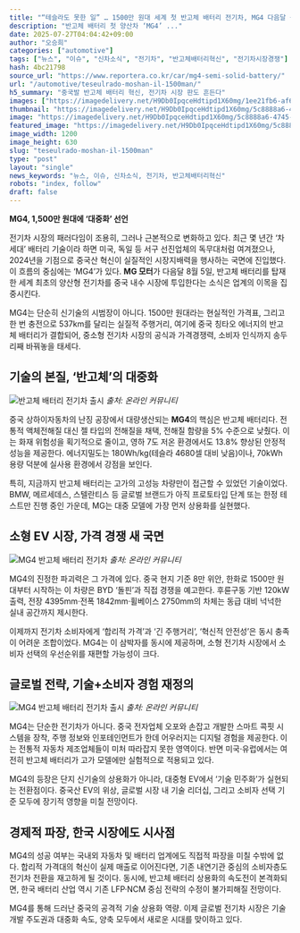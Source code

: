 ```yaml
---
title: "“테슬라도 못한 일” … 1500만 원대 세계 첫 반고체 배터리 전기차, MG4 다음달 출시"
description: "반고체 배터리 첫 양산차 ‘MG4’ ..."
date: 2025-07-27T04:04:42+09:00
author: "오승희"
categories: ["automotive"]
tags: ["뉴스", "이슈", "신차소식", "전기차", "반고체배터리혁신", "전기차시장경쟁"]
hash: 4bc21798
source_url: "https://www.reportera.co.kr/car/mg4-semi-solid-battery/"
url: "/automotive/teseulrado-moshan-il-1500man/"
h5_summary: "중국발 반고체 배터리 혁신, 전기차 시장 판도 흔든다"
images: ["https://imagedelivery.net/H9Db0IpqceHdtipd1X60mg/1ee21fb6-af60-4447-8152-6be8f2c9c600/public", "https://imagedelivery.net/H9Db0IpqceHdtipd1X60mg/73ae5399-9528-45e0-cde8-25b472910100/public", "https://imagedelivery.net/H9Db0IpqceHdtipd1X60mg/5c8888a6-4745-475a-0315-ef5e9d46da00/public", "https://imagedelivery.net/H9Db0IpqceHdtipd1X60mg/e4b79f81-3bf9-43a3-a7d6-760ee2a36100/public"]
thumbnail: "https://imagedelivery.net/H9Db0IpqceHdtipd1X60mg/5c8888a6-4745-475a-0315-ef5e9d46da00/public"
image: "https://imagedelivery.net/H9Db0IpqceHdtipd1X60mg/5c8888a6-4745-475a-0315-ef5e9d46da00/public"
featured_image: "https://imagedelivery.net/H9Db0IpqceHdtipd1X60mg/5c8888a6-4745-475a-0315-ef5e9d46da00/public"
image_width: 1200
image_height: 630
slug: "teseulrado-moshan-il-1500man"
type: "post"
layout: "single"
news_keywords: "뉴스, 이슈, 신차소식, 전기차, 반고체배터리혁신"
robots: "index, follow"
draft: false
---
```


**MG4, 1,500만 원대에 ‘대중화’ 선언**

전기차 시장의 패러다임이 조용히, 그러나 근본적으로 변화하고 있다. 최근 몇 년간 ‘차세대’ 배터리 기술이라 하면 미국, 독일 등 서구 선진업체의 독무대처럼 여겨졌으나, 2024년을 기점으로 중국산 혁신이 실질적인 시장지배력을 행사하는 국면에 진입했다. 이 흐름의 중심에는 ‘MG4’가 있다. **MG 모터**가 다음달 8월 5일, 반고체 배터리를 탑재한 세계 최초의 양산형 전기차를 중국 내수 시장에 투입한다는 소식은 업계의 이목을 집중시킨다.

MG4는 단순히 신기술의 시범장이 아니다. 1500만 원대라는 현실적인 가격표, 그리고 한 번 충전으로 537km를 달리는 실질적 주행거리, 여기에 중국 칭타오 에너지의 반고체 배터리가 결합되어, 중소형 전기차 시장의 공식과 가격경쟁력, 소비자 인식까지 송두리째 바꿔놓을 태세다.

## 기술의 본질, ‘반고체’의 대중화

![반고체 배터리 전기차 출시](https://imagedelivery.net/H9Db0IpqceHdtipd1X60mg/1ee21fb6-af60-4447-8152-6be8f2c9c600/public)
*출처: 온라인 커뮤니티*


중국 상하이자동차의 난징 공장에서 대량생산되는 **MG4**의 핵심은 반고체 배터리다. 전통적 액체전해질 대신 젤 타입의 전해질을 채택, 전해질 함량을 5% 수준으로 낮췄다. 이는 화재 위험성을 획기적으로 줄이고, 영하 7도 저온 환경에서도 13.8% 향상된 안정적 성능을 제공한다. 에너지밀도는 180Wh/kg(테슬라 4680셀 대비 낮음)이나, 70kWh 용량 덕분에 실사용 환경에서 강점을 보인다. 

특히, 지금까지 반고체 배터리는 고가의 고성능 차량만이 접근할 수 있었던 기술이었다. BMW, 메르세데스, 스텔란티스 등 글로벌 브랜드가 아직 프로토타입 단계 또는 한정 테스트만 진행 중인 가운데, MG는 대중 모델에 가장 먼저 상용화를 실현했다.

## 소형 EV 시장, 가격 경쟁 새 국면

![MG4 반고체 배터리 전기차](https://imagedelivery.net/H9Db0IpqceHdtipd1X60mg/73ae5399-9528-45e0-cde8-25b472910100/public)
*출처: 온라인 커뮤니티*


MG4의 진정한 파괴력은 그 가격에 있다. 중국 현지 기준 8만 위안, 한화로 1500만 원대부터 시작하는 이 차량은 BYD ‘돌핀’과 직접 경쟁을 예고한다. 후륜구동 기반 120kW 출력, 전장 4395mm·전폭 1842mm·휠베이스 2750mm의 차체는 동급 대비 넉넉한 실내 공간까지 제시한다. 

이제까지 전기차 소비자에게 ‘합리적 가격’과 ‘긴 주행거리’, ‘혁신적 안전성’은 동시 충족이 어려운 조합이었다. MG4는 이 삼박자를 동시에 제공하며, 소형 전기차 시장에서 소비자 선택의 우선순위를 재편할 가능성이 크다.

## 글로벌 전략, 기술+소비자 경험 재정의

![MG4 반고체 배터리 전기차 출시](https://imagedelivery.net/H9Db0IpqceHdtipd1X60mg/e4b79f81-3bf9-43a3-a7d6-760ee2a36100/public)
*출처: 온라인 커뮤니티*


MG4는 단순한 전기차가 아니다. 중국 전자업체 오포와 손잡고 개발한 스마트 콕핏 시스템을 장착, 주행 정보와 인포테인먼트가 한데 어우러지는 디지털 경험을 제공한다. 이는 전통적 자동차 제조업체들이 미처 따라잡지 못한 영역이다. 반면 미국·유럽에서는 여전히 반고체 배터리가 고가 모델에만 실험적으로 적용되고 있다.

MG4의 등장은 단지 신기술의 상용화가 아니라, 대중형 EV에서 ‘기술 민주화’가 실현되는 전환점이다. 중국산 EV의 위상, 글로벌 시장 내 기술 리더십, 그리고 소비자 선택 기준 모두에 장기적 영향을 미칠 전망이다.

## 경제적 파장, 한국 시장에도 시사점

MG4의 성공 여부는 국내외 자동차 및 배터리 업계에도 직접적 파장을 미칠 수밖에 없다. 합리적 가격대의 혁신이 실제 매출로 이어진다면, 기존 내연기관 중심의 소비자층도 전기차 전환을 재고하게 될 것이다. 동시에, 반고체 배터리 상용화의 속도전이 본격화되면, 한국 배터리 산업 역시 기존 LFP·NCM 중심 전략의 수정이 불가피해질 전망이다.

MG4를 통해 드러난 중국의 공격적 기술 상용화 역량. 이제 글로벌 전기차 시장은 기술 개발 주도권과 대중화 속도, 양축 모두에서 새로운 시대를 맞이하고 있다.
